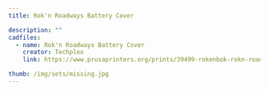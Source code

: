 ```yaml
---
title: Rok'n Roadways Battery Cover

description: ""
cadfiles:
  - name: Rok'n Roadways Battery Cover
    creator: Techplex
    link: https://www.prusaprinters.org/prints/39499-rokenbok-rokn-roadways-battery-cover

thumb: /img/sets/missing.jpg
---
```


